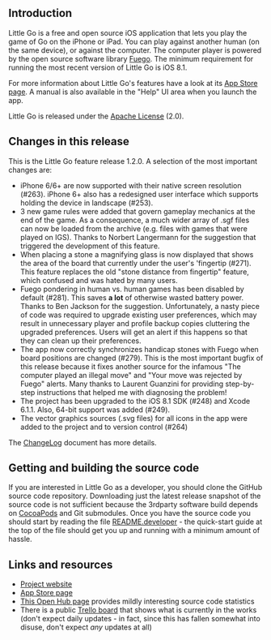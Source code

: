## Introduction

Little Go is a free and open source iOS application that lets you play the game of Go on the iPhone or iPad. You can play against another human (on the same device), or against the computer. The computer player is powered by the open source software library [Fuego](http://fuego.sf.net/). The minimum requirement for running the most recent version of Little Go is iOS 8.1.

For more information about Little Go's features have a look at its [App Store page](http://itunes.apple.com/us/app/little-go/id490753989?ls=1&mt=8). A manual is also available in the "Help" UI area when you launch the app.

Little Go is released under the [Apache License](http://www.apache.org/licenses/LICENSE-2.0) (2.0).


## Changes in this release

This is the Little Go feature release 1.2.0. A selection of the most important changes are:

* iPhone 6/6+ are now supported with their native screen resolution (#263). iPhone 6+ also has a redesigned user interface which supports holding the device in landscape (#253).
* 3 new game rules were added that govern gameplay mechanics at the end of the game. As a consequence, a much wider array of .sgf files can now be loaded from the archive (e.g. files with games that were played on IGS). Thanks to Norbert Langermann for the suggestion that triggered the development of this feature.
* When placing a stone a magnifying glass is now displayed that shows the area of the board that currently under the user's 'fingertip (#271). This feature replaces the old "stone distance from fingertip" feature, which confused and was hated by many users.
* Fuego pondering in human vs. human games has been disabled by default (#281). This saves **a lot** of otherwise wasted battery power. Thanks to Ben Jackson for the suggestion. Unfortunately, a nasty piece of code was required to upgrade existing user preferences, which may result in unnecessary player and profile backup copies cluttering the upgraded preferences. Users will get an alert if this happens so that they can clean up their preferences.
* The app now correctly synchronizes handicap stones with Fuego when board positions are changed (#279). This is the most important bugfix of this release because it fixes another source for the infamous "The computer played an illegal move" and "Your move was rejected by Fuego" alerts. Many thanks to Laurent Guanzini for providing step-by-step instructions that helped me with diagnosing the problem!
* The project has been upgraded to the iOS 8.1 SDK (#248) and Xcode 6.1.1. Also, 64-bit support was added (#249).
* The vector graphics sources (.svg files) for all icons in the app were added to the project and to version control (#264)

The [ChangeLog](doc/ChangeLog) document has more details.


## Getting and building the source code

If you are interested in Little Go as a developer, you should clone the GitHub source code repository. Downloading just the latest release snapshot of the source code is not sufficient because the 3rdparty software build depends on [CocoaPods](https://cocoapods.org/) and Git submodules. Once you have the source code you should start by reading the file [README.developer](doc/README.developer) - the quick-start guide at the top of the file should get you up and running with a minimum amount of hassle.


## Links and resources

* [Project website](http://littlego.herzbube.ch/)
* [App Store page](http://itunes.apple.com/us/app/little-go/id490753989?ls=1&mt=8)
* [This Open Hub page](https://www.openhub.net/p/littlego) provides mildly interesting source code statistics
* There is a public [Trello board](https://trello.com/board/little-go/4fd84c295027333d460dcc32) that shows what is currently in the works (don't expect daily updates - in fact, since this has fallen somewhat into disuse, don't expect *any* updates at all)
